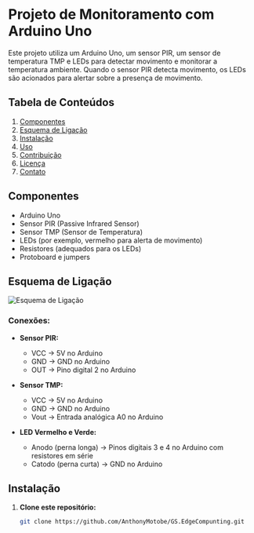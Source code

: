 # Projeto de Monitoramento com Arduino Uno

Este projeto utiliza um Arduino Uno, um sensor PIR, um sensor de temperatura TMP e LEDs para detectar movimento e monitorar a temperatura ambiente. Quando o sensor PIR detecta movimento, os LEDs são acionados para alertar sobre a presença de movimento.

## Tabela de Conteúdos

1. [Componentes](#componentes)
2. [Esquema de Ligação](#esquema-de-ligação)
3. [Instalação](#instalação)
4. [Uso](#uso)
5. [Contribuição](#contribuição)
6. [Licença](#licença)
7. [Contato](#contato)

## Componentes

- Arduino Uno
- Sensor PIR (Passive Infrared Sensor)
- Sensor TMP (Sensor de Temperatura)
- LEDs (por exemplo, vermelho para alerta de movimento)
- Resistores (adequados para os LEDs)
- Protoboard e jumpers

## Esquema de Ligação

![Esquema de Ligação](https://github.com/AnthonyMotobe/GS.EdgeComputing/assets/161531653/8ab03f72-63c2-4ee6-8d74-82279b251ecc)


### Conexões:

- **Sensor PIR:**
  - VCC -> 5V no Arduino
  - GND -> GND no Arduino
  - OUT -> Pino digital 2 no Arduino

- **Sensor TMP:**
  - VCC -> 5V no Arduino
  - GND -> GND no Arduino
  - Vout -> Entrada analógica A0 no Arduino

- **LED Vermelho e Verde:**
  - Anodo (perna longa) -> Pinos digitais 3 e 4 no Arduino com resistores em série
  - Catodo (perna curta) -> GND no Arduino

## Instalação

1. **Clone este repositório:**
   ```bash
   git clone https://github.com/AnthonyMotobe/GS.EdgeCompunting.git
